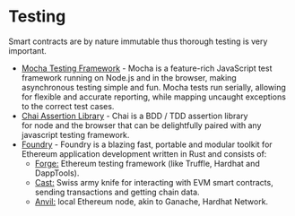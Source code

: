 # Testing

Smart contracts are by nature immutable thus thorough testing is very important.

- [Mocha Testing Framework](https://mochajs.org/) - Mocha is a feature-rich JavaScript test framework running on Node.js and in the browser, making asynchronous testing simple and fun. Mocha tests run serially, allowing for flexible and accurate reporting, while mapping uncaught exceptions to the correct test cases.
- [Chai Assertion Library](https://www.chaijs.com/) - Chai is a BDD / TDD assertion library for node and the browser that can be delightfully paired with any javascript testing framework.
- [Foundry](https://github.com/foundry-rs/foundry) - Foundry is a blazing fast, portable and modular toolkit for Ethereum application development written in Rust and consists of:
  - [Forge:](https://github.com/foundry-rs/foundry/tree/master/forge) Ethereum testing framework (like Truffle, Hardhat and DappTools).
  - [Cast:](https://github.com/foundry-rs/foundry/tree/master/cast) Swiss army knife for interacting with EVM smart contracts, sending transactions and getting chain data.
  - [Anvil:](https://github.com/foundry-rs/foundry/tree/master/anvil) local Ethereum node, akin to Ganache, Hardhat Network.
